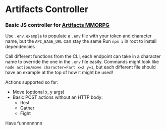 # Artifacts Controller
### Basic JS controller for [Artifacts MMORPG](https://www.artifactsmmo.com/)

Use `.env.example` to populate a `.env` file with your token and character name, but the `API_BASE_URL` can stay the same
Run `npm i` in root to install dependencies

Call different functions from the CLI, each endpoint can take in a character name to override the one in the `.env` file easily.
Commands might look like `node action/move character=Fart x=2 y=1`, but each different file should have an example at the top of how it might be used! 

Actions supported so far:
- Move (optional x, y args)
- Basic POST actions without an HTTP body:
  - Rest
  - Gather
  - Fight

Have funnnnnnnn 
